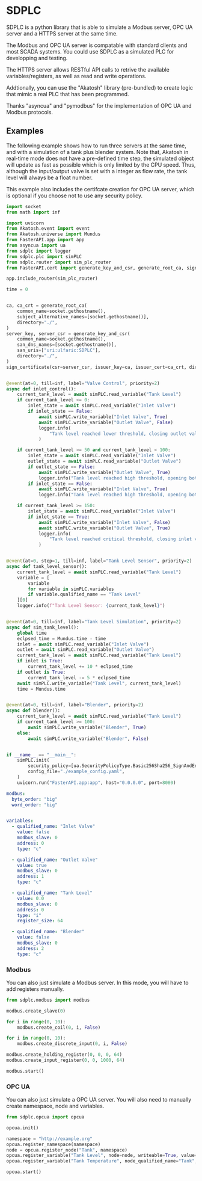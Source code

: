 # SDPLC

SDPLC is a python library that is able to simulate a Modbus server, OPC UA server and a HTTPS server at the same time.

The Modbus and OPC UA server is compatable with standard clients and most SCADA systems. You could use SDPLC as a simulated PLC for developping and testing.

The HTTPS server allows RESTful API calls to retrive the available variables/registers, as well as read and write operations.

Addtionally, you can use the "Akatosh" library (pre-bundled) to create logic that mimic a real PLC that has been programmed.

Thanks "asyncua" and "pymodbus" for the implementation of OPC UA and Modbus protocols.

## Examples

The following example shows how to run three servers at the same time, and with a simulation of a tank plus blender system. Note that, Akatosh in real-time mode does not have a pre-defined time step, the simulated object will update as fast as possible which is only limited by the CPU speed. Thus, although the input/output valve is set with a integer as flow rate, the tank level will always be a float number.

This example also includes the certifcate creation for OPC UA server, which is optional if you choose not to use any security policy.

```python
import socket
from math import inf

import uvicorn
from Akatosh.event import event
from Akatosh.universe import Mundus
from FasterAPI.app import app
from asyncua import ua
from sdplc import logger
from sdplc.plc import simPLC
from sdplc.router import sim_plc_router
from FasterAPI.cert import generate_key_and_csr, generate_root_ca, sign_certificate

app.include_router(sim_plc_router)

time = 0


ca, ca_crt = generate_root_ca(
    common_name=socket.gethostname(),
    subject_alternative_names=[socket.gethostname()],
    directory="./",
)
server_key, server_csr = generate_key_and_csr(
    common_name=socket.gethostname(),
    san_dns_names=[socket.gethostname()],
    san_uris=["uri:ulfaric:SDPLC"],
    directory="./",
)
sign_certificate(csr=server_csr, issuer_key=ca, issuer_cert=ca_crt, directory="./")


@event(at=0, till=inf, label="Valve Control", priority=2)
async def inlet_control():
    current_tank_level = await simPLC.read_variable("Tank Level")
    if current_tank_level <= 0:
        inlet_state = await simPLC.read_variable("Inlet Valve")
        if inlet_state == False:
            await simPLC.write_variable("Inlet Valve", True)
            await simPLC.write_variable("Outlet Valve", False)
            logger.info(
                "Tank level reached lower threshold, closing outlet valve and opening inlet valve"
            )

    if current_tank_level >= 50 and current_tank_level < 100:
        inlet_state = await simPLC.read_variable("Inlet Valve")
        outlet_state = await simPLC.read_variable("Outlet Valve")
        if outlet_state == False:
            await simPLC.write_variable("Outlet Valve", True)
            logger.info("Tank level reached high threshold, opening both valves")
        if inlet_state == False:
            await simPLC.write_variable("Inlet Valve", True)
            logger.info("Tank level reached high threshold, opening both valves")

    if current_tank_level >= 150:
        inlet_state = await simPLC.read_variable("Inlet Valve")
        if inlet_state == True:
            await simPLC.write_variable("Inlet Valve", False)
            await simPLC.write_variable("Outlet Valve", True)
            logger.info(
                "Tank level reached critical threshold, closing inlet valve and opening outlet valve"
            )


@event(at=0, step=1, till=inf, label="Tank Level Sensor", priority=2)
async def tank_level_sensor():
    current_tank_level = await simPLC.read_variable("Tank Level")
    variable = [
        variable
        for variable in simPLC.variables
        if variable.qualified_name == "Tank Level"
    ][0]
    logger.info(f"Tank Level Sensor: {current_tank_level}")


@event(at=0, till=inf, label="Tank Level Simulation", priority=2)
async def sim_tank_level():
    global time
    eclpsed_time = Mundus.time - time
    inlet = await simPLC.read_variable("Inlet Valve")
    outlet = await simPLC.read_variable("Outlet Valve")
    current_tank_level = await simPLC.read_variable("Tank Level")
    if inlet is True:
        current_tank_level += 10 * eclpsed_time
    if outlet is True:
        current_tank_level -= 5 * eclpsed_time
    await simPLC.write_variable("Tank Level", current_tank_level)
    time = Mundus.time


@event(at=0, till=inf, label="Blender", priority=2)
async def blender():
    current_tank_level = await simPLC.read_variable("Tank Level")
    if current_tank_level >= 100:
        await simPLC.write_variable("Blender", True)
    else:
        await simPLC.write_variable("Blender", False)


if __name__ == "__main__":
    simPLC.init(
        security_policy=[ua.SecurityPolicyType.Basic256Sha256_SignAndEncrypt],
        config_file="./example_config.yaml",
    )
    uvicorn.run("FasterAPI.app:app", host="0.0.0.0", port=8080)
```

```yaml
modbus:
  byte_order: "big"
  word_order: "big"


variables:
  - qualified_name: "Inlet Valve"
    value: false
    modbus_slave: 0
    address: 0
    type: "c"

  - qualified_name: "Outlet Valve"
    value: true
    modbus_slave: 0
    address: 1
    type: "c"

  - qualified_name: "Tank Level"
    value: 0.0
    modbus_slave: 0
    address: 0
    type: "i"
    register_size: 64

  - qualified_name: "Blender"
    value: false
    modbus_slave: 0
    address: 2
    type: "c"
```

### Modbus

You can also just simulate a Modbus server. In this mode, you will have to add registers manually.

```python
from sdplc.modbus import modbus

modbus.create_slave(0)

for i in range(0, 10):
    modbus.create_coil(0, i, False)

for i in range(0, 10):
    modbus.create_discrete_input(0, i, False)

modbus.create_holding_register(0, 0, 0, 64)
modbus.create_input_register(0, 0, 1000, 64)

modbus.start()
```

### OPC UA

You can also just simulate a OPC UA server. You will also need to manually create namespace, node and variables.

```python
from sdplc.opcua import opcua

opcua.init()

namespace = "http://example.org"
opcua.register_namespace(namespace)
node = opcua.register_node("Tank", namespace)
opcua.register_variable("Tank Level", node=node, writeable=True, value=0)
opcua.register_variable("Tank Temperature", node_qualified_name="Tank", writeable=True, value=0)

opcua.start()
```
